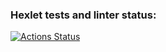 ### Hexlet tests and linter status:
[![Actions Status](https://github.com/FrontendGlory/frontend-project-44/workflows/hexlet-check/badge.svg)](https://github.com/FrontendGlory/frontend-project-44/actions)
